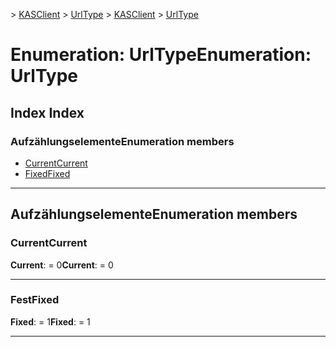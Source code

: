 <span data-ttu-id="46637-101">[](../README.md) > [KASClient](../modules/kasclient.md) > [UrlType](../enums/kasclient.urltype.md)</span><span class="sxs-lookup"><span data-stu-id="46637-101">[](../README.md) > [KASClient](../modules/kasclient.md) > [UrlType](../enums/kasclient.urltype.md)</span></span>

# <a name="enumeration-urltype"></a><span data-ttu-id="46637-102">Enumeration: UrlType</span><span class="sxs-lookup"><span data-stu-id="46637-102">Enumeration: UrlType</span></span>

## <a name="index"></a><span data-ttu-id="46637-103">Index </span><span class="sxs-lookup"><span data-stu-id="46637-103">Index</span></span>

### <a name="enumeration-members"></a><span data-ttu-id="46637-104">Aufzählungselemente</span><span class="sxs-lookup"><span data-stu-id="46637-104">Enumeration members</span></span>

* [<span data-ttu-id="46637-105">Current</span><span class="sxs-lookup"><span data-stu-id="46637-105">Current</span></span>](kasclient.urltype.md#current)
* [<span data-ttu-id="46637-106">Fixed</span><span class="sxs-lookup"><span data-stu-id="46637-106">Fixed</span></span>](kasclient.urltype.md#fixed)

---

## <a name="enumeration-members"></a><span data-ttu-id="46637-107">Aufzählungselemente</span><span class="sxs-lookup"><span data-stu-id="46637-107">Enumeration members</span></span>

<a id="current"></a>

###  <a name="current"></a><span data-ttu-id="46637-108">Current</span><span class="sxs-lookup"><span data-stu-id="46637-108">Current</span></span>

<span data-ttu-id="46637-109">**Current**: = 0</span><span class="sxs-lookup"><span data-stu-id="46637-109">**Current**:  = 0</span></span>

___
<a id="fixed"></a>

###  <a name="fixed"></a><span data-ttu-id="46637-110">Fest</span><span class="sxs-lookup"><span data-stu-id="46637-110">Fixed</span></span>

<span data-ttu-id="46637-111">**Fixed**: = 1</span><span class="sxs-lookup"><span data-stu-id="46637-111">**Fixed**:  = 1</span></span>

___


